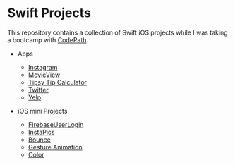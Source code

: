 # Swift Projects

This repository contains a collection of Swift iOS projects while I was taking a bootcamp with [CodePath](https://codepath.com/).


  - Apps
      - [Instagram](https://github.com/ZhipengMei/Swift_Projects/tree/master/Apps/Instagram)
      - [MovieView](https://github.com/ZhipengMei/Swift_Projects/tree/master/Apps/MovieView)
      - [Tipsy Tip Calculator](https://github.com/ZhipengMei/Swift_Projects/tree/master/Apps/Tipsy-Tip-Calculator)
      - [Twitter](https://github.com/ZhipengMei/Swift_Projects/tree/master/Apps/codepath-Twitter)
      - [Yelp](https://github.com/ZhipengMei/Swift_Projects/tree/master/Apps/codepath-Yelp)
      
  - iOS mini Projects
      - [FirebaseUserLogin](https://github.com/ZhipengMei/Swift_Projects/tree/master/iOS%20mini%20Projects/FirebaseUserLogin)
      - [InstaPics](https://github.com/ZhipengMei/Swift_Projects/tree/master/iOS%20mini%20Projects/InstaPics)
      - [Bounce](https://github.com/ZhipengMei/Swift_Projects/tree/master/iOS%20mini%20Projects/Bounce)
      - [Gesture Animation](https://github.com/ZhipengMei/Swift_Projects/tree/master/iOS%20mini%20Projects/gestureAnimationLab)
      - [Color](https://github.com/ZhipengMei/Swift_Projects/tree/master/iOS%20mini%20Projects/colorDemo)
      
